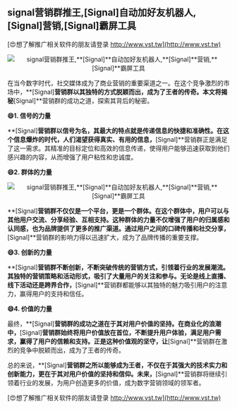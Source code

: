## **signal营销群推王,**[Signal]**自动加好友机器人,**[Signal]**营销,**[Signal]**霸屏工具**

[😍想了解推广相关软件的朋友请登录 http://www.vst.tw](http://www.vst.tw)

 <center><img src="https://vst.tw/MP4/tuiguang/png/7.png" alt="signal营销群推王,**[Signal]**自动加好友机器人,**[Signal]**营销,**[Signal]**霸屏工具"></center>

在当今数字时代，社交媒体成为了商业营销的重要渠道之一。在这个竞争激烈的市场中，**[Signal]**营销群以其独特的方式脱颖而出，成为了王者的传奇。本文将揭秘**[Signal]**营销群的成功之道，探索其背后的秘密。

**😄1. 信号的力量**

**[Signal]**营销群以信号为名，其最大的特点就是传递信息的快捷和准确性。在这个信息爆炸的时代，人们渴望获得真实、有用的信息，**[Signal]**营销群正是满足了这一需求。其精准的目标定位和高效的信息传递，使得用户能够迅速获取到他们感兴趣的内容，从而增强了用户粘性和忠诚度。

**😄2. 群体的力量**

 <center><img src="https://vst.tw/MP4/tuiguang/png/6.png" alt="signal营销群推王,**[Signal]**自动加好友机器人,**[Signal]**营销,**[Signal]**霸屏工具"></center>

**[Signal]**营销群不仅仅是一个平台，更是一个群体。在这个群体中，用户可以与其他用户交流、分享经验、互相支持。这种群体的力量不仅增强了用户的归属感和认同感，也为品牌提供了更多的推广渠道。通过用户之间的口碑传播和社交分享，**[Signal]**营销群的影响力得以迅速扩大，成为了品牌传播的重要支撑。

**😄3. 创新的力量**

**[Signal]**营销群不断创新，不断突破传统的营销方式，引领着行业的发展潮流。其独特的营销策略和活动形式，吸引了大量用户的关注和参与。无论是线上直播、线下活动还是跨界合作，**[Signal]**营销群都能够以其独特的魅力吸引用户的注意力，赢得用户的支持和信任。

**😄4. 价值的力量**

最终，**[Signal]**营销群的成功之道在于其对用户价值的坚持。在商业化的浪潮中，**[Signal]**营销群始终将用户价值放在首位，不断提升用户体验，满足用户需求，赢得了用户的信赖和支持。正是这种价值观的坚守，让**[Signal]**营销群在激烈的竞争中脱颖而出，成为了王者的传奇。

总的来说，**[Signal]**营销群之所以能够成为王者，不仅在于其强大的技术实力和创新能力，更在于其对用户价值的坚持和信仰。未来，**[Signal]**营销群将继续引领着行业的发展，为用户创造更多的价值，成为数字营销领域的领军者。

[😍想了解推广相关软件的朋友请登录 http://www.vst.tw](http://www.vst.tw)



